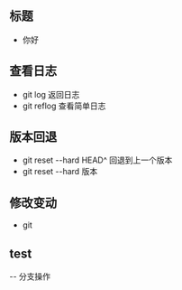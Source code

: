 ## 标题
- 你好

## 查看日志
- git log 返回日志
- git reflog 查看简单日志

## 版本回退
- git reset --hard HEAD^ 回退到上一个版本
- git reset --hard 版本

## 修改变动
- git

## test
-- 分支操作